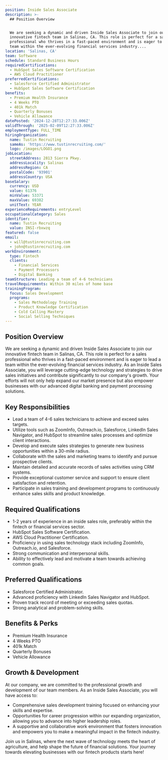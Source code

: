```yaml
---
position: Inside Sales Associate
description: >-
  ## Position Overview


  We are seeking a dynamic and driven Inside Sales Associate to join our
  innovative fintech team in Salinas, CA. This role is perfect for a sales
  professional who thrives in a fast-paced environment and is eager to lead a
  team within the ever-evolving financial services industry....
location: 'Salinas, CA'
team: Software
schedule: Standard Business Hours
requiredCertifications:
  - HubSpot Sales Software Certification
  - AWS Cloud Practitioner
preferredCertifications:
  - Salesforce Certified Administrator
  - HubSpot Sales Software Certification
benefits:
  - Premium Health Insurance
  - 4 Weeks PTO
  - 401k Match
  - Quarterly Bonuses
  - Vehicle Allowance
datePosted: '2024-12-28T12:27:33.006Z'
validThrough: '2025-02-09T12:27:33.006Z'
employmentType: FULL_TIME
hiringOrganization:
  name: Tustin Recruiting
  sameAs: 'https://www.tustinrecruiting.com/'
  logo: /images/LOGO1.png
jobLocation:
  streetAddress: 2813 Sierra Pkwy.
  addressLocality: Salinas
  addressRegion: CA
  postalCode: '93901'
  addressCountry: USA
baseSalary:
  currency: USD
  value: 61376
  minValue: 53371
  maxValue: 69382
  unitText: YEAR
experienceRequirements: entryLevel
occupationalCategory: Sales
identifier:
  name: Tustin Recruiting
  value: INSI-rbxwzq
featured: false
email:
  - will@tustinrecruiting.com
  - john@tustinrecruiting.com
workEnvironment:
  type: Fintech
  clients:
    - Financial Services
    - Payment Processors
    - Digital Banking
teamStructure: Leading a team of 4-6 technicians
travelRequirements: Within 30 miles of home base
trainingProgram:
  focus: Sales Development
  programs:
    - Sales Methodology Training
    - Product Knowledge Certification
    - Cold Calling Mastery
    - Social Selling Techniques
---
```




## Position Overview

We are seeking a dynamic and driven Inside Sales Associate to join our innovative fintech team in Salinas, CA. This role is perfect for a sales professional who thrives in a fast-paced environment and is eager to lead a team within the ever-evolving financial services industry. As an Inside Sales Associate, you will leverage cutting-edge technology and strategies to drive sales initiatives and contribute significantly to our company's growth. Your efforts will not only help expand our market presence but also empower businesses with our advanced digital banking and payment processing solutions.

## Key Responsibilities

- Lead a team of 4-6 sales technicians to achieve and exceed sales targets.
- Utilize tools such as ZoomInfo, Outreach.io, Salesforce, LinkedIn Sales Navigator, and HubSpot to streamline sales processes and optimize client interactions.
- Develop and execute sales strategies to generate new business opportunities within a 30-mile radius.
- Collaborate with the sales and marketing teams to identify and pursue prospective clients.
- Maintain detailed and accurate records of sales activities using CRM systems.
- Provide exceptional customer service and support to ensure client satisfaction and retention.
- Participate in sales training and development programs to continuously enhance sales skills and product knowledge.

## Required Qualifications

- 1-2 years of experience in an inside sales role, preferably within the fintech or financial services sector.
- HubSpot Sales Software Certification.
- AWS Cloud Practitioner Certification.
- Proficiency in using sales technology stack including ZoomInfo, Outreach.io, and Salesforce.
- Strong communication and interpersonal skills.
- Ability to effectively lead and motivate a team towards achieving common goals.

## Preferred Qualifications

- Salesforce Certified Administrator.
- Advanced proficiency with LinkedIn Sales Navigator and HubSpot.
- Proven track record of meeting or exceeding sales quotas.
- Strong analytical and problem-solving skills.

## Benefits & Perks

- Premium Health Insurance
- 4 Weeks PTO
- 401k Match
- Quarterly Bonuses
- Vehicle Allowance

## Growth & Development

At our company, we are committed to the professional growth and development of our team members. As an Inside Sales Associate, you will have access to:

- Comprehensive sales development training focused on enhancing your skills and expertise.
- Opportunities for career progression within our expanding organization, allowing you to advance into higher leadership roles.
- A supportive and collaborative work environment that fosters innovation and empowers you to make a meaningful impact in the fintech industry.

Join us in Salinas, where the next wave of technology meets the heart of agriculture, and help shape the future of financial solutions. Your journey towards elevating businesses with our fintech products starts here!
